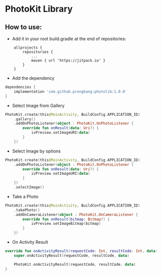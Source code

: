 # PhotoKit Library

## How to use:

- Add it in your root build.gradle at the end of repositories:
```gragle
	allprojects {
        repositories {
            ...
            maven { url 'https://jitpack.io' }
        }
	}
```
- Add the dependency
```gradle
dependencies {
    implementation 'com.github.prongbang:photolib:1.0.0'
}
```

- Select Image from Gallery
```kotlin
PhotoKit.create(this@MainActivity, BuildConfig.APPLICATION_ID)
    .gallery()
    .addOnPhotoListener(object : PhotoKit.OnPhotoListener {
        override fun onResult(data: Uri?) {
            ivPreview.setImageURI(data)
        }
    })
```

- Select Image by options

```kotlin
PhotoKit.create(this@MainActivity, BuildConfig.APPLICATION_ID)
    .addOnPhotoListener(object : PhotoKit.OnPhotoListener {
        override fun onResult(data: Uri?) {
            ivPreview.setImageURI(data)
        }
    })
    .selectImage()
```

- Take a Photo

```kotlin
PhotoKit.create(this@MainActivity, BuildConfig.APPLICATION_ID)
    .takePhoto()
    .addOnCameraListener(object : PhotoKit.OnCameraListener {
        override fun onResult(bitmap: Bitmap?) {
            ivPreview.setImageBitmap(bitmap)
        }
    })
```

- On Activity Result

```kotlin
override fun onActivityResult(requestCode: Int, resultCode: Int, data: Intent?) {
    super.onActivityResult(requestCode, resultCode, data)

    PhotoKit.onActivityResult(requestCode, resultCode, data)
}

```